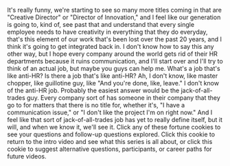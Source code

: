 
It&#39;s really funny,
we&#39;re starting to see
so many more titles coming in
that are &quot;Creative Director&quot;
or &quot;Director of Innovation,&quot;
and I feel like our generation
is going to, kind of, see past that
and understand that every single employee
needs to have creativity
in everything that they do everyday,
that&#39;s this element of our work
that&#39;s been lost over the past 20 years,
and I think it&#39;s going to get integrated back in.
I don&#39;t know how to say this any other way,
but I hope every company around the world
gets rid of their HR departments
because it ruins communication, and
I&#39;ll start over and I&#39;ll try to think of an actual job,
but maybe you guys can help me.
What&#39;s a job that&#39;s like anti-HR?
Is there a job that&#39;s like anti-HR?
Ah, I don&#39;t know,
like master chopper,
like guillotine guy,
like &quot;And you&#39;re done, like, leave.&quot;
I don&#39;t know of the anti-HR job.
Probably the easiest answer would be
the jack-of-all-trades guy.
Every company sort of has someone
in their company that they go to
for matters that there is no title for,
whether it&#39;s, &quot;I have a communication issue,&quot;
or &quot;I don&#39;t like the project I&#39;m on right now.&quot;
And I feel like that sort of jack-of-all-trades job
has yet to really define itself,
but it will,
and when we know it, we&#39;ll see it.
Click any of these fortune cookies
to see your questions and follow-up questions explored.
Click this cookie to return to the intro video
and see what this series is all about,
or click this cookie to suggest
alternative questions,
participants,
or career paths
for future videos.
